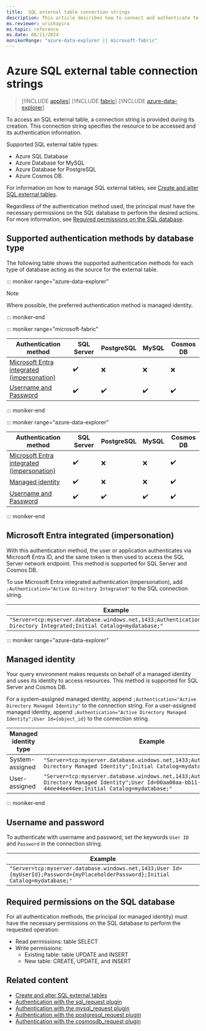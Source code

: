 ```yaml
---
title:  SQL external table connection strings
description: This article describes how to connect and authenticate to SQL external tables.
ms.reviewer: urishapira
ms.topic: reference
ms.date: 08/11/2024
monikerRange: "azure-data-explorer || microsoft-fabric"
---
```

# Azure SQL external table connection strings

> [!INCLUDE [applies](../../includes/applies-to-version/applies.md)] [!INCLUDE [fabric](../../includes/applies-to-version/fabric.md)] [!INCLUDE [azure-data-explorer](../../includes/applies-to-version/azure-data-explorer.md)]

To access an SQL external table, a connection string is provided during its creation. This connection string specifies the resource to be accessed and its authentication information.

Supported SQL external table types:

* Azure SQL Database
* Azure Database for MySQL
* Azure Database for PostgreSQL
* Azure Cosmos DB.

For information on how to manage SQL external tables, see [Create and alter SQL external tables](../../management/external-sql-tables.md).

Regardless of the authentication method used, the principal must have the necessary permissions on the SQL database to perform the desired actions. For more information, see [Required permissions on the SQL database](#required-permissions-on-the-sql-database).

## Supported authentication methods by database type

The following table shows the supported authentication methods for each type of database acting as the source for the external table.

::: moniker range="azure-data-explorer"
> [!NOTE]
> Where possible, the preferred authentication method is managed identity.

::: moniker-end

::: moniker range="microsoft-fabric"

| Authentication method | SQL Server | PostgreSQL | MySQL | Cosmos DB |
|--|--|--|--|--|
| [Microsoft Entra integrated (impersonation)](#azure-ad-integrated-impersonation) | :heavy_check_mark: | :x: | :x: | :x: |
| [Username and Password](#username-and-password) | :heavy_check_mark: | :heavy_check_mark: | :heavy_check_mark: | :heavy_check_mark: |

::: moniker-end

::: moniker range="azure-data-explorer"

| Authentication method | SQL Server | PostgreSQL | MySQL | Cosmos DB |
|--|--|--|--|--|
| [Microsoft Entra integrated (impersonation)](#azure-ad-integrated-impersonation) | :heavy_check_mark: | :x: | :x: | :heavy_check_mark: |
| [Managed identity](#managed-identity) | :heavy_check_mark: | :x: | :x: | :heavy_check_mark: |
| [Username and Password](#username-and-password) | :heavy_check_mark: | :heavy_check_mark: | :heavy_check_mark: | :heavy_check_mark: |

::: moniker-end

<a name='azure-ad-integrated-impersonation'></a>

## Microsoft Entra integrated (impersonation)

With this authentication method, the user or application authenticates via Microsoft Entra ID, and the same token is then used to access the SQL Server network endpoint. This method is supported for SQL Server and Cosmos DB.

To use Microsoft Entra integrated authentication (impersonation), add `;Authentication="Active Directory Integrated"` to the SQL connection string.

| Example |
|--|
| `"Server=tcp:myserver.database.windows.net,1433;Authentication=Active Directory Integrated;Initial Catalog=mydatabase;"` |

::: moniker range="azure-data-explorer"

## Managed identity

Your query environment makes requests on behalf of a managed identity and uses its identity to access resources. This method is supported for SQL Server and Cosmos DB.

For a system-assigned managed identity, append `;Authentication="Active Directory Managed Identity"` to the connection string. For a user-assigned managed identity, append `;Authentication="Active Directory Managed Identity";User Id={object_id}` to the connection string.

| Managed identity type | Example |
|--|--|
| System-assigned | `"Server=tcp:myserver.database.windows.net,1433;Authentication="Active Directory Managed Identity";Initial Catalog=mydatabase;"` |
| User-assigned | `"Server=tcp:myserver.database.windows.net,1433;Authentication="Active Directory Managed Identity";User Id=00aa00aa-bb11-cc22-dd33-44ee44ee44ee;Initial Catalog=mydatabase;"` |

::: moniker-end

## Username and password

To authenticate with username and password, set the keywords `User ID` and `Password` in the connection string.

| Example |
|--|
| `"Server=tcp:myserver.database.windows.net,1433;User Id={myUserId};Password={myPlaceholderPassword};Initial Catalog=mydatabase;"` |

## Required permissions on the SQL database

For all authentication methods, the principal (or managed identity) must have the necessary permissions on the SQL database to perform the requested operation:

* Read permissions: table SELECT
* Write permissions:
  * Existing table: table UPDATE and INSERT
  * New table: CREATE, UPDATE, and INSERT

## Related content

* [Create and alter SQL external tables](../../management/external-sql-tables.md)
* [Authentication with the sql_request plugin](../../query/sql-request-plugin.md#authentication-and-authorization)
* [Authentication with the mysql_request plugin](../../query/mysql-request-plugin.md#authentication-and-authorization)
* [Authentication with the postgresql_request plugin](../../query/postgresql-request-plugin.md#authentication-and-authorization)
* [Authentication with the cosmosdb_request plugin](../../query/cosmosdb-plugin.md#authentication-and-authorization)
